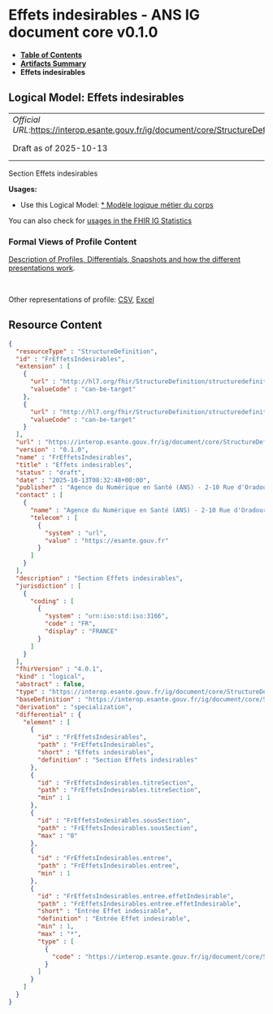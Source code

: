 # Effets indesirables - ANS IG document core v0.1.0

* [**Table of Contents**](toc.md)
* [**Artifacts Summary**](artifacts.md)
* **Effets indesirables**

## Logical Model: Effets indesirables 

| | |
| :--- | :--- |
| *Official URL*:https://interop.esante.gouv.fr/ig/document/core/StructureDefinition/FrEffetsIndesirables | *Version*:0.1.0 |
| Draft as of 2025-10-13 | *Computable Name*:FrEffetsIndesirables |

 
Section Effets indesirables 

**Usages:**

* Use this Logical Model: [* Modèle logique métier du corps](StructureDefinition-CorpsDocument.md)

You can also check for [usages in the FHIR IG Statistics](https://packages2.fhir.org/xig/ans.document.fr.core|current/StructureDefinition/FrEffetsIndesirables)

### Formal Views of Profile Content

 [Description of Profiles, Differentials, Snapshots and how the different presentations work](http://build.fhir.org/ig/FHIR/ig-guidance/readingIgs.html#structure-definitions). 

 

Other representations of profile: [CSV](StructureDefinition-FrEffetsIndesirables.csv), [Excel](StructureDefinition-FrEffetsIndesirables.xlsx) 



## Resource Content

```json
{
  "resourceType" : "StructureDefinition",
  "id" : "FrEffetsIndesirables",
  "extension" : [
    {
      "url" : "http://hl7.org/fhir/StructureDefinition/structuredefinition-type-characteristics",
      "valueCode" : "can-be-target"
    },
    {
      "url" : "http://hl7.org/fhir/StructureDefinition/structuredefinition-type-characteristics",
      "valueCode" : "can-be-target"
    }
  ],
  "url" : "https://interop.esante.gouv.fr/ig/document/core/StructureDefinition/FrEffetsIndesirables",
  "version" : "0.1.0",
  "name" : "FrEffetsIndesirables",
  "title" : "Effets indesirables",
  "status" : "draft",
  "date" : "2025-10-13T08:32:48+00:00",
  "publisher" : "Agence du Numérique en Santé (ANS) - 2-10 Rue d'Oradour-sur-Glane, 75015 Paris",
  "contact" : [
    {
      "name" : "Agence du Numérique en Santé (ANS) - 2-10 Rue d'Oradour-sur-Glane, 75015 Paris",
      "telecom" : [
        {
          "system" : "url",
          "value" : "https://esante.gouv.fr"
        }
      ]
    }
  ],
  "description" : "Section Effets indesirables",
  "jurisdiction" : [
    {
      "coding" : [
        {
          "system" : "urn:iso:std:iso:3166",
          "code" : "FR",
          "display" : "FRANCE"
        }
      ]
    }
  ],
  "fhirVersion" : "4.0.1",
  "kind" : "logical",
  "abstract" : false,
  "type" : "https://interop.esante.gouv.fr/ig/document/core/StructureDefinition/FrEffetsIndesirables",
  "baseDefinition" : "https://interop.esante.gouv.fr/ig/document/core/StructureDefinition/Section",
  "derivation" : "specialization",
  "differential" : {
    "element" : [
      {
        "id" : "FrEffetsIndesirables",
        "path" : "FrEffetsIndesirables",
        "short" : "Effets indesirables",
        "definition" : "Section Effets indesirables"
      },
      {
        "id" : "FrEffetsIndesirables.titreSection",
        "path" : "FrEffetsIndesirables.titreSection",
        "min" : 1
      },
      {
        "id" : "FrEffetsIndesirables.sousSection",
        "path" : "FrEffetsIndesirables.sousSection",
        "max" : "0"
      },
      {
        "id" : "FrEffetsIndesirables.entree",
        "path" : "FrEffetsIndesirables.entree",
        "min" : 1
      },
      {
        "id" : "FrEffetsIndesirables.entree.effetIndesirable",
        "path" : "FrEffetsIndesirables.entree.effetIndesirable",
        "short" : "Entrée Effet indesirable",
        "definition" : "Entrée Effet indesirable",
        "min" : 1,
        "max" : "*",
        "type" : [
          {
            "code" : "https://interop.esante.gouv.fr/ig/document/core/StructureDefinition/FrEffetIndesirable"
          }
        ]
      }
    ]
  }
}

```
